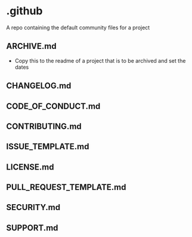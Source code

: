 # .github

A repo containing the default community files for a project


## ARCHIVE.md
- Copy this to the readme of a project that is to be archived and set the dates
## CHANGELOG.md
## CODE_OF_CONDUCT.md
## CONTRIBUTING.md
## ISSUE_TEMPLATE.md
## LICENSE.md
## PULL_REQUEST_TEMPLATE.md
## SECURITY.md
## SUPPORT.md
